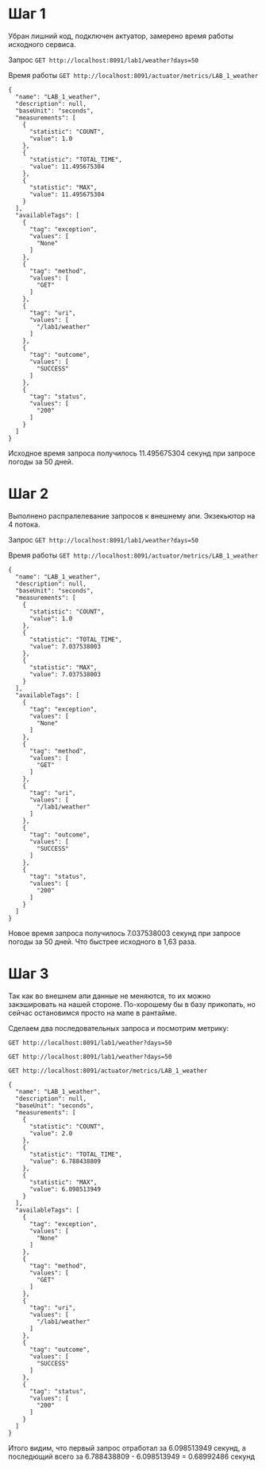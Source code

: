 # Шаг 1

Убран лишний код, подключен актуатор, замерено время работы исходного сервиса.

Запрос ``GET http://localhost:8091/lab1/weather?days=50``

Время работы ``GET http://localhost:8091/actuator/metrics/LAB_1_weather``

```
{
  "name": "LAB_1_weather",
  "description": null,
  "baseUnit": "seconds",
  "measurements": [
    {
      "statistic": "COUNT",
      "value": 1.0
    },
    {
      "statistic": "TOTAL_TIME",
      "value": 11.495675304
    },
    {
      "statistic": "MAX",
      "value": 11.495675304
    }
  ],
  "availableTags": [
    {
      "tag": "exception",
      "values": [
        "None"
      ]
    },
    {
      "tag": "method",
      "values": [
        "GET"
      ]
    },
    {
      "tag": "uri",
      "values": [
        "/lab1/weather"
      ]
    },
    {
      "tag": "outcome",
      "values": [
        "SUCCESS"
      ]
    },
    {
      "tag": "status",
      "values": [
        "200"
      ]
    }
  ]
}
```

Исходное время запроса получилось 11.495675304 секунд при запросе погоды за 50 дней.

# Шаг 2

Выполнено распралелевание запросов к внешнему апи. Экзекьютор на 4 потока.

Запрос ``GET http://localhost:8091/lab1/weather?days=50``

Время работы ``GET http://localhost:8091/actuator/metrics/LAB_1_weather``

```
{
  "name": "LAB_1_weather",
  "description": null,
  "baseUnit": "seconds",
  "measurements": [
    {
      "statistic": "COUNT",
      "value": 1.0
    },
    {
      "statistic": "TOTAL_TIME",
      "value": 7.037538003
    },
    {
      "statistic": "MAX",
      "value": 7.037538003
    }
  ],
  "availableTags": [
    {
      "tag": "exception",
      "values": [
        "None"
      ]
    },
    {
      "tag": "method",
      "values": [
        "GET"
      ]
    },
    {
      "tag": "uri",
      "values": [
        "/lab1/weather"
      ]
    },
    {
      "tag": "outcome",
      "values": [
        "SUCCESS"
      ]
    },
    {
      "tag": "status",
      "values": [
        "200"
      ]
    }
  ]
}
```

Новое время запроса получилось 7.037538003 секунд при запросе погоды за 50 дней. Что быстрее исходного в 1,63 раза.

# Шаг 3

Так как во внешнем апи данные не меняются, то их можно закэшировать на нашей стороне. По-хорошему бы в базу прикопать, но сейчас остановимся просто на мапе в
рантайме.

Сделаем два последовательных запроса и посмотрим метрику:

``GET http://localhost:8091/lab1/weather?days=50``

``GET http://localhost:8091/lab1/weather?days=50``

``GET http://localhost:8091/actuator/metrics/LAB_1_weather``

```
{
  "name": "LAB_1_weather",
  "description": null,
  "baseUnit": "seconds",
  "measurements": [
    {
      "statistic": "COUNT",
      "value": 2.0
    },
    {
      "statistic": "TOTAL_TIME",
      "value": 6.788438809
    },
    {
      "statistic": "MAX",
      "value": 6.098513949
    }
  ],
  "availableTags": [
    {
      "tag": "exception",
      "values": [
        "None"
      ]
    },
    {
      "tag": "method",
      "values": [
        "GET"
      ]
    },
    {
      "tag": "uri",
      "values": [
        "/lab1/weather"
      ]
    },
    {
      "tag": "outcome",
      "values": [
        "SUCCESS"
      ]
    },
    {
      "tag": "status",
      "values": [
        "200"
      ]
    }
  ]
}
```

Итого видим, что первый запрос отработал за 6.098513949 секунд, а последющий всего за 6.788438809 - 6.098513949 = 0.68992486 секунд
